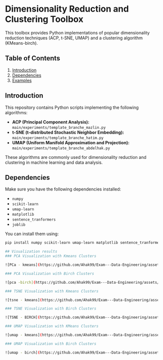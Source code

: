 # Dimensionality Reduction and Clustering Toolbox

This toolbox provides Python implementations of popular dimensionality reduction techniques (ACP, t-SNE, UMAP) and a clustering algorithm (KMeans-birch).

## Table of Contents

1. [Introduction](#Introduction)
2. [Dependencies](#Dependencies)
3. [Examples](#Examples)


## Introduction

This repository contains Python scripts implementing the following algorithms:

- **ACP (Principal Component Analysis):** `main/experiments/template_branche_mazlin.py`
- **t-SNE (t-distributed Stochastic Neighbor Embedding):** `main/experiments/template_branche_hatim.py`
- **UMAP (Uniform Manifold Approximation and Projection):** `main/experiments/template_branche_abdelhak.py`

These algorithms are commonly used for dimensionality reduction and clustering in machine learning and data analysis.

## Dependencies

Make sure you have the following dependencies installed:

- `numpy`
- `scikit-learn`
- `umap-learn`
- `matplotlib`
- `sentence_tranformers`
- `joblib`

You can install them using:

```bash
pip install numpy scikit-learn umap-learn matplotlib sentence_tranformers joblib

## Visualization results
### PCA Visualization with Kmeans Clusters

![PCa - kmeans](https://github.com/Ahak99/Exam---Data-Engineering/assets/101395769/4818d111-6288-4795-99a4-539e5f93b0f0)

### PCA Visualization with Birch Clusters

![pca -birch](https://github.com/Ahak99/Exam---Data-Engineering/assets/101395769/d161c1c5-cbb7-4724-ba15-b723f10c688e)

### TSNE Visualization with Kmeans Clusters

![tsne - kmeans](https://github.com/Ahak99/Exam---Data-Engineering/assets/101395769/e3b1a886-5093-4f63-92cf-aa8bd86d42c4)

### TSNE Visualization with Birch Clusters

![TSNE - BIRCH](https://github.com/Ahak99/Exam---Data-Engineering/assets/101395769/4b32fa30-c397-400f-a9d5-b212afa95cdf)

### UMAP Visualization with KMeans Clusters

![umap - kmeans](https://github.com/Ahak99/Exam---Data-Engineering/assets/101395769/0608c7e9-cb86-4d62-a8ac-194315a889db)

### UMAP Visualization with Birch Clusters

![umap - birch](https://github.com/Ahak99/Exam---Data-Engineering/assets/101395769/174ef21c-3121-4f9e-8583-3ecbe9e51f17)
